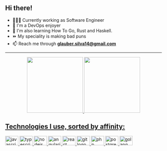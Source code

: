 ## Hi there!

- 👨🏾‍💻 Currently working as Software Engineer
- 🐳 I'm a DevOps enjoyer
- 💬 I'm also learning How To Go, Rust and Haskell.
- ⏩ My speciality is making bad puns
- 📫 Reach me through **glauber.silva14@gmail.com**

---
<div align="center">
  <a href="https://github.com/sglauber">
  <img height="180em" src="https://github-readme-stats.vercel.app/api?username=sglauber&show_icons=true&theme=dracula&include_all_commits=true&count_private=true"/>
  <img height="180em" src="https://github-readme-stats.vercel.app/api/top-langs/?username=sglauber&layout=compact&langs_count=7&theme=dracula"/>
</div>

<h2 align="left">Technologies I use, sorted by affinity:</h2>

<div align="left">
  <img src="https://cdn.jsdelivr.net/gh/devicons/devicon/icons/javascript/javascript-original.svg" height="30" width="42" alt="javascript logo"  />
  <img src="https://cdn.jsdelivr.net/gh/devicons/devicon/icons/typescript/typescript-original.svg" height="30" width="42" alt="typescript logo"  />
  <img src="https://cdn.jsdelivr.net/gh/devicons/devicon/icons/nodejs/nodejs-original.svg" height="30" width="42" alt="nodejs logo"  />
  <img src="https://cdn.jsdelivr.net/gh/devicons/devicon/icons/angularjs/angularjs-original.svg" height="30" width="42" alt="angularjs logo"  />
  <img src="https://cdn.jsdelivr.net/gh/devicons/devicon/icons/react/react-original.svg" height="30" width="42" alt="react logo"  />
  <img src="https://cdn.jsdelivr.net/gh/devicons/devicon/icons/git/git-original.svg" height="30" width="42" alt="git logo"  />
  <img src="https://cdn.jsdelivr.net/gh/devicons/devicon/icons/php/php-original.svg" height="30" width="42" alt="php logo"  />
  <img src="https://cdn.jsdelivr.net/gh/devicons/devicon/icons/postgresql/postgresql-original.svg" height="30" width="42" alt="postgresql logo"  />
  <img src="https://cdn.jsdelivr.net/gh/devicons/devicon/icons/go/go-original.svg" height="30" width="42" alt="golang logo" />
</div>

